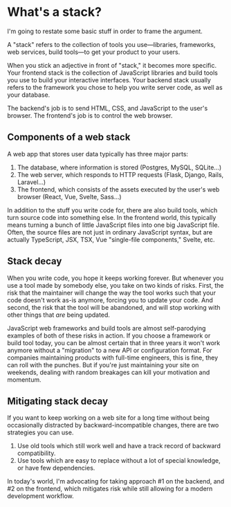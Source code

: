 # What's a stack?

I'm going to restate some basic stuff in order to frame the argument.

A "stack" refers to the collection of tools you use—libraries, frameworks, web services, build tools—to get your product to your users.

When you stick an adjective in front of "stack," it becomes more specific. Your frontend stack is the collection of JavaScript libraries and build tools you use to build your interactive interfaces. Your backend stack usually refers to the framework you chose to help you write server code, as well as your database.

The backend's job is to send HTML, CSS, and JavaScript to the user's browser. The frontend's job is to control the web browser.

## Components of a web stack

A web app that stores user data typically has three major parts:

1. The database, where information is stored (Postgres, MySQL, SQLite...)
2. The web server, which responds to HTTP requests (Flask, Django, Rails, Laravel...)
3. The frontend, which consists of the assets executed by the user's web browser (React, Vue, Svelte, Sass...)

In addition to the stuff you write code for, there are also build tools, which turn source code into something else. In the frontend world, this typically means turning a bunch of little JavaScript files into one big JavaScript file. Often, the source files are not just in ordinary JavaScript syntax, but are actually TypeScript, JSX, TSX, Vue "single-file components," Svelte, etc.

## Stack decay

When you write code, you hope it keeps working forever. But whenever you use a tool made by somebody else, you take on two kinds of risks. First, the risk that the maintainer will change the way the tool works such that your code doesn't work as-is anymore, forcing you to update your code. And second, the risk that the tool will be abandoned, and will stop working with other things that _are_ being updated.

JavaScript web frameworks and build tools are almost self-parodying examples of both of these risks in action. If you choose a framework or build tool today, you can be almost certain that in three years it won't work anymore without a "migration" to a new API or configuration format. For companies maintaining products with full-time engineers, this is fine, they can roll with the punches. But if you're just maintaining your site on weekends, dealing with random breakages can kill your motivation and momentum.

## Mitigating stack decay

If you want to keep working on a web site for a long time without being occasionally distracted by backward-incompatible changes, there are two strategies you can use.

1. Use old tools which still work well and have a track record of backward compatibility.
2. Use tools which are easy to replace without a lot of special knowledge, or have few dependencies.

In today's world, I'm advocating for taking approach #1 on the backend, and #2 on the frontend, which mitigates risk while still allowing for a modern development workflow.
